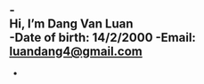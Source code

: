 -<br>Hi, I’m Dang Van Luan</br>
-Date of birth: 14/2/2000
-Email: luandang4@gmail.com
-
-

<!---
luandang4/luandang4 is a ✨ special ✨ repository because its `README.md` (this file) appears on your GitHub profile.
You can click the Preview link to take a look at your changes.
--->
